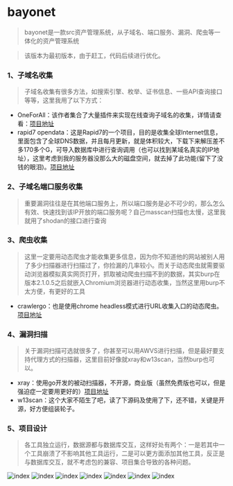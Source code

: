 # bayonet
> bayonet是一款src资产管理系统，从子域名、端口服务、漏洞、爬虫等一体化的资产管理系统

> 该版本为最初版本，由于赶工，代码后续进行优化。


### 1、子域名收集
> 子域名收集有很多方法，如搜索引擎、枚举、证书信息、一些API查询接口等等，这里我用了以下方式：

- OneForAll：该作者集合了大量插件来实现在线查询子域名的收集，详情请查看：[项目地址](https://github.com/shmilylty/OneForAll)
- rapid7 opendata：这是Rapid7的一个项目，目的是收集全球Internet信息，里面包含了全球DNS数据，并且每月更新，就是体积较大，下载下来解压差不多170多个G，可导入数据库中进行查询调用（也可以找到某域名真实的IP地址），这里考虑到我的服务器没那么大的磁盘空间，就去掉了此功能(留下了没钱的眼泪)。[项目地址](https://opendata.rapid7.com/)

### 2、子域名端口服务收集
> 重要漏洞往往是在其他端口服务上，所以端口服务是必不可少的，那么怎么有效、快速找到该IP开放的端口服务呢？自己masscan扫描也太慢，这里我就用了shodan的接口进行查询

### 3、爬虫收集
> 这里一定要用动态爬虫才能收集更多信息，因为你不知道他的网站被别人用了多少扫描器进行扫描过了，你捡漏的几率较小。而关于动态爬虫就需要驱动浏览器模拟真实网页打开，抓取被动爬虫扫描不到的数据，其实burp在版本2.1.0.5之后就嵌入Chromium浏览器进行动态收集，当然这里用burp不太方便，有更好的工具

- crawlergo：也是使用chrome headless模式进行URL收集入口的动态爬虫。[项目地址](https://github.com/0Kee-Team/crawlergo)

### 4、漏洞扫描
> 关于漏洞扫描可选就很多了，你甚至可以用AWVS进行扫描，但是最好要支持代理方式的扫描器，这里目前好像就xray和w13scan，当然burp也可以。

- xray：使用go开发的被动扫描器，不开源，商业版（虽然免费版也可以，但是强迫症一定要用更好的）[项目地址](https://github.com/chaitin/xray)
- w13scan：这个大家不陌生了吧，读了下源码及使用了下，还不错，关键是开源，好方便组装轮子。

### 5、项目设计
> 各工具独立运行，数据源都与数据库交互，这样好处有两个：一是若其中一个工具崩溃了不影响其他工具运行，二是可以更方面添加其他工具，反正是与数据库交互，就不考虑包的兼容、项目集合导致的各种问题。

![index](https://github.com/CTF-MissFeng/bayonet/blob/master/doc/index.png)
![index](https://github.com/CTF-MissFeng/bayonet/blob/master/doc/1.png)
![index](https://github.com/CTF-MissFeng/bayonet/blob/master/doc/2.png)
![index](https://github.com/CTF-MissFeng/bayonet/blob/master/doc/3.png)
![index](https://github.com/CTF-MissFeng/bayonet/blob/master/doc/4.png)
![index](https://github.com/CTF-MissFeng/bayonet/blob/master/doc/5.png)
![index](https://github.com/CTF-MissFeng/bayonet/blob/master/doc/6.png)
